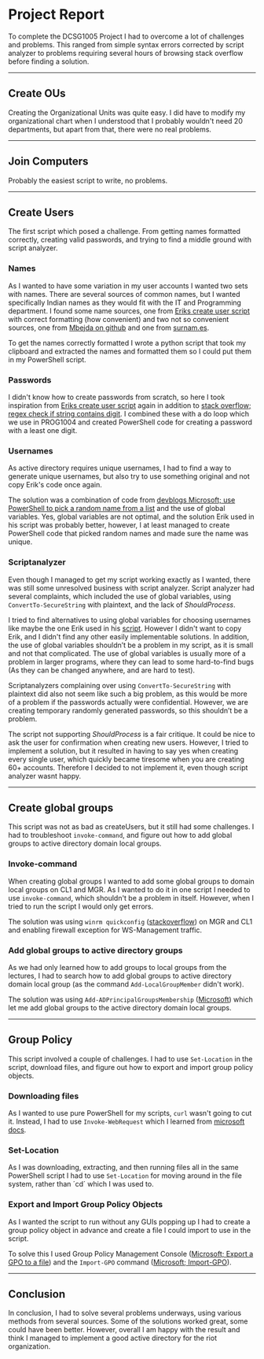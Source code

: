 # Project Report

To complete the DCSG1005 Project I had to overcome a lot of challenges and problems. This ranged from simple syntax errors corrected by script analyzer to problems requiring several hours of browsing stack overflow before finding a solution.

---

## Create OUs

Creating the Organizational Units was quite easy. I did have to modify my organizational chart when I understood that I probably wouldn't need 20 departments, but apart from that, there were no real problems. 

---

## Join Computers

Probably the easiest script to write, no problems. 

---

## Create Users

The first script which posed a challenge. From getting names formatted correctly, creating valid passwords, and trying to find a middle ground with script analyzer. 

### Names
As I wanted to have some variation in my user accounts I wanted two sets with names. There are several sources of common names, but I wanted specifically Indian names as they would fit with the IT and Programming department. I found some name sources, one from [Eriks create user script](https://gitlab.com/erikhje/heat-mono/-/blob/master/scripts/CreateUserCSV.ps1) with correct formatting (how convenient) and two not so convenient sources, one from 
[Mbejda on github](https://gist.github.com/mbejda/7f86ca901fe41bc14a63/) and one from [surnam.es](https://surnam.es/india). 

To get the names correctly formatted I wrote a python script that took my clipboard and extracted the names and formatted them so I could put them in my PowerShell script. 

### Passwords 
I didn't know how to create passwords from scratch, so here I took inspiration from [Eriks create user script](https://gitlab.com/erikhje/heat-mono/-/blob/master/scripts/CreateUserCSV.ps1) again in addition to [stack overflow; regex check if string contains digit](https://stackoverflow.com/questions/3180354/regex-check-if-string-contains-at-least-one-digit). I combined these with a do loop which we use in PROG1004 and created PowerShell code for creating a password with a least one digit. 

### Usernames
As active directory requires unique usernames, I had to find a way to generate unique usernames, but also try to use something original and not copy Erik's code once again. 

The solution was a combination of code from [devblogs Microsoft; use PowerShell to pick a random name from a list](https://devblogs.microsoft.com/scripting/powertip-use-powershell-to-pick-a-random-name-from-a-list/) and the use of global variables. Yes, global variables are not optimal, and the solution Erik used in his script was probably better, however, I at least managed to create PowerShell code that picked random names and made sure the name was unique. 

### Scriptanalyzer
Even though I managed to get my script working exactly as I wanted, there was still some unresolved business with script analyzer. Script analyzer had several complaints, which included the use of global variables, using `ConvertTo-SecureString` with plaintext, and the lack of *ShouldProcess*. 

I tried to find alternatives to using global variables for choosing usernames like maybe the one Erik used in his [script](https://gitlab.com/erikhje/heat-mono/-/blob/master/scripts/CreateUserCSV.ps1). However I didn't want to copy Erik, and I didn't find any other easily implementable solutions. In addition, the use of global variables shouldn’t be a problem in my script, as it is small and not that complicated. The use of global variables is usually more of a problem in larger programs, where they can lead to some hard-to-find bugs (As they can be changed anywhere, and are hard to test). 

Scriptanalyzers complaining over using `ConvertTo-SecureString` with plaintext did also not seem like such a big problem, as this would be more of a problem if the passwords actually were confidential. However, we are creating temporary randomly generated passwords, so this shouldn’t be a problem. 

The script not supporting *ShouldProcess* is a fair critique. It could be nice to ask the user for confirmation when creating new users. However, I tried to implement a solution, but it resulted in having to say yes when creating every single user, which quickly became tiresome when you are creating 60+ accounts. Therefore I decided to not implement it, even though script analyzer wasnt happy.  
 
---

## Create global groups

This script was not as bad as createUsers, but it still had some challenges.  I had to troubleshoot `invoke-command`, and figure out how to add global groups to active directory domain local groups. 

### Invoke-command
When creating global groups I wanted to add some global groups to domain local groups on CL1 and MGR. As I wanted to do it in one script I needed to use `invoke-command`, which shouldn't be a problem in itself. However, when I tried to run the script I would only get errors. 

The solution was using `winrm quickconfig` ([stackoverflow](https://stackoverflow.com/questions/18235513/invoke-command-fails-until-i-run-winrm-quickconfig-on-remote-server)) on MGR and CL1 and enabling firewall exception for WS-Management traffic. 

### Add global groups to active directory groups
As we had only learned how to add groups to local groups from the lectures, I had to search how to add global groups to active directory domain local group (as the command `Add-LocalGroupMember` didn't work). 

The solution was using `Add-ADPrincipalGroupsMembership` ([Microsoft](https://docs.microsoft.com/en-us/powershell/module/activedirectory/add-adprincipalgroupmembership?view=windowsserver2022-ps)) which let me add global groups to the active directory domain local groups. 

---

## Group Policy

This script involved a couple of challenges. I had to use `Set-Location` in the script, download files, and figure out how to export and import group policy objects.

### Downloading files
As I wanted to use pure PowerShell for my scripts, `curl` wasn't going to cut it. Instead, I had to use `Invoke-WebRequest` which I learned from [microsoft docs](https://docs.microsoft.com/en-us/powershell/module/microsoft.powershell.utility/invoke-webrequest?view=powershell-7.2). 

### Set-Location
As I was downloading, extracting, and then running files all in the same PowerShell script I had to use `Set-Location` for moving around in the file system, rather than ´cd´ which I was used to.  

### Export and Import Group Policy Objects
As I wanted the script to run without any GUIs popping up I had to create a group policy object in advance and create a file I could import to use in the script.

To solve this I used Group Policy Management Console ([Microsoft; Export a GPO to a file](https://docs.microsoft.com/en-us/microsoft-desktop-optimization-pack/agpm/export-a-gpo-to-a-file#:~:text=To%20export%20a%20GPO%20to,and%20then%20click%20Export%20to.)) and the `Import-GPO` command ([Microsoft; Import-GPO](https://docs.microsoft.com/en-us/powershell/module/grouppolicy/import-gpo?view=windowsserver2022-ps)). 

---

## Conclusion

In conclusion, I had to solve several problems underways, using various methods from several sources. Some of the solutions worked great, some could have been better. However, overall I am happy with the result and think I managed to implement a good active directory for the riot organization. 


